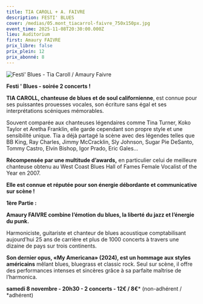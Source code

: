 ```yaml
---
title: TIA CAROLL + A. FAIVRE
description: FESTI' BLUES
cover: /medias/05.mont_tiacarrol-faivre_750x150px.jpg
event_time: 2025-11-08T20:30:00.000Z
lieu: Auditorium
first: Amaury FAIVRE
prix_libre: false
prix_plein: 12
prix_abonné: 8
---
```

![Festi' Blues - Tia Caroll / Amaury Faivre](/medias/05.mont_tiacarrol-faivre_750x150px.jpg "Festi' Blues - Tia Caroll / Amaury Faivre")

**Festi ' Blues - soirée 2 concerts !**

**TIA CAROLL, chanteuse de blues et de soul californienne**, est connue pour ses puissantes prouesses vocales, son écriture sans égal et ses interprétations scéniques mémorables. 

Souvent comparée aux chanteuses légendaires comme Tina Turner, Koko Taylor et Aretha Franklin, elle garde cependant son propre style et une sensibilité unique. Tia a déjà partagé la scène avec des légendes telles que BB King, Ray Charles, Jimmy McCracklin, Sly Johnson, Sugar Pie DeSanto, Tommy Castro, Elvin Bishop, Igor Prado, Eric Gales... 

**Récompensée par une multitude d’awards,** en particulier celui de meilleure chanteuse obtenu au West Coast Blues Hall of Fames Female Vocalist of the Year en 2007.

**Elle est connue et réputée pour son énergie débordante et communicative sur scène !**



**1ère Partie :** 

**Amaury FAIVRE combine l’émotion du blues, la liberté du jazz et l’énergie du punk.**

Harmoniciste, guitariste et chanteur de blues acoustique comptabilisant aujourd’hui 25 ans de carrière et plus de 1000 concerts à travers une dizaine de pays sur trois continents.

**Son dernier opus, «My Americana» (2024), est un hommage aux styles américains** mêlant blues, bluegrass et classic rock. Seul sur scène, il offre des performances intenses et sincères grâce à sa parfaite maîtrise de l’harmonica.



**samedi 8 novembre - 20h30 - 2 concerts - 12€ / 8€*** (non-adhérent / *adhérent)